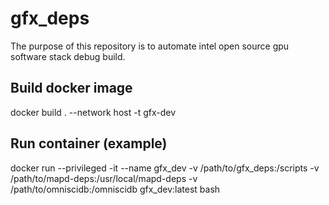 # gfx_deps

The purpose of this repository is to automate intel open source gpu software stack debug build.

## Build docker image
docker build . --network host -t gfx-dev

## Run container (example)
docker run --privileged -it --name gfx_dev -v /path/to/gfx_deps:/scripts -v /path/to/mapd-deps:/usr/local/mapd-deps -v /path/to/omniscidb:/omniscidb gfx_dev:latest bash
